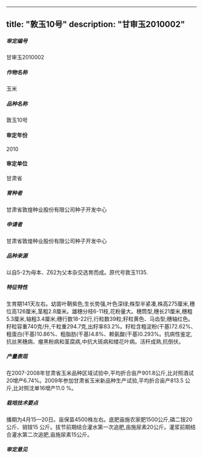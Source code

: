 
---
title: "敦玉10号"
description: "甘审玉2010002"
---
##### 审定编号 
甘审玉2010002

##### 作物名称
玉米

##### 品种名称
敦玉10号

#### 审定年份
2010	

#### 审定单位
甘肃省

##### 育种者
甘肃省敦煌种业股份有限公司种子开发中心

##### 申请者
甘肃省敦煌种业股份有限公司种子开发中心

##### 品种来源
以自5-2为母本、Z62为父本杂交选育而成。原代号敦玉1135.

##### 特征特性
生育期141天左右。幼苗叶鞘紫色,生长势强,叶色深绿;株型半紧凑,株高275厘米,穗位高126厘米,茎粗2.8厘米。雄穗分枝6-11枝,花粉量大。穗筒型,穗长21厘米,穗粗5.3厘米,轴粗3.4厘米;穗行数18-22行,行粒数39粒;籽粒黄色、马齿型;穗轴红色。籽粒容重740克/升,千粒重294.7克,出籽率83.2%。籽粒含粗淀粉(干基)72.62%、粗蛋白(干基)10.86%、粗脂肪(干基)4.8%、赖氨酸(干基)0.293%。抗病性鉴定,抗丝黑穗病、瘤黑粉病和茎腐病,中抗大斑病和矮花叶病。活秆成熟,抗倒伏。

##### 产量表现
在2007-2008年甘肃省玉米品种区域试验中,平均折合亩产901.8公斤,比对照酒试20增产6.74%。2009年参加甘肃省玉米新品种生产试验,平均折合亩产813.5 公斤,比对照沈单16增产11.0 %。

##### 栽培技术要点
播期为4月15—20日。亩保苗4500株左右。底肥亩施农家肥1500公斤,磷二铵20公斤、销铵15 公斤。拔节前期结合灌水第一次追肥,亩施尿素20公斤。灌浆前期结合灌水第二次追肥,亩施尿素15公斤。

##### 审定意见



